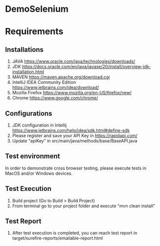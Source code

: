 # DemoSelenium

# Requirements
## Installations
1. JAVA https://www.oracle.com/java/technologies/downloads/
2. JDK https://docs.oracle.com/en/java/javase/20/install/overview-jdk-installation.html 
3. MAVEN https://maven.apache.org/download.cgi
4. IntelliJ IDEA Community Edition https://www.jetbrains.com/idea/download/
5. Mozilla Firefox https://www.mozilla.org/en-US/firefox/new/
6. Chrome https://www.google.com/chrome/

## Configurations
1. JDK configuration in Intellij https://www.jetbrains.com/help/idea/sdk.html#define-sdk
2. Please register and save your API Key in https://rapidapi.com/
3. Update "apiKey" in src/main/java/methods/base/BaseAPI.java

## Test environment
In order to demonstrate cross browser testing, please execute tests in MacOS and/or Windows devices.

## Test Execution
1. Build project (Go to Build > Build Project)
2. From terminal go to your project folder and execute "mvn clean install"

## Test Report
1. After test execution is completed, you can reach test report in target/surefire-reports/emailable-report.html
   
